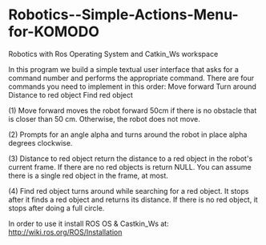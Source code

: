 # Robotics--Simple-Actions-Menu-for-KOMODO
Robotics with Ros Operating System and Catkin_Ws workspace

In this program we build a simple textual user interface that asks for a command number and performs the appropriate command. 
There are four commands you need to implement in this order:
Move forward
Turn around
Distance to red object
Find red object

(1) Move forward moves the robot forward 50cm if there is no obstacle that is closer than 50 cm. Otherwise, the robot does not move.

(2) Prompts for an angle alpha and turns around the robot in place alpha degrees clockwise.

(3) Distance to red object return the distance to a red object in the robot's current frame. If there are no red objects is return NULL. You can assume there is a single red object in the frame, at most.

(4) Find red object turns around while searching for a red object. It stops after it finds a red object and returns its distance. If there is no red object, it stops after doing a full circle.


In order to use it install ROS OS & Castkin_Ws at:
http://wiki.ros.org/ROS/Installation
